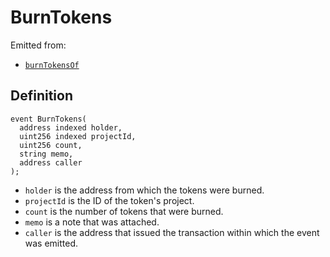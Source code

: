 # BurnTokens

Emitted from:

* [`burnTokensOf`](../write/burntokensof.md)

## Definition

```solidity
event BurnTokens(
  address indexed holder,
  uint256 indexed projectId,
  uint256 count,
  string memo,
  address caller
);
```

* `holder` is the address from which the tokens were burned.
* `projectId` is the ID of the token's project.
* `count` is the number of tokens that were burned.
* `memo` is a note that was attached.
* `caller` is the address that issued the transaction within which the event was emitted.